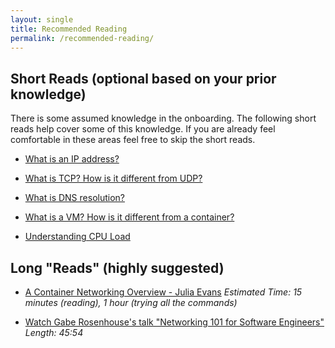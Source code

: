 ```yaml
---
layout: single
title: Recommended Reading
permalink: /recommended-reading/
---
```


## Short Reads (optional based on your prior knowledge)
There is some assumed knowledge in the onboarding. The following short reads help cover some of this knowledge. If you are already feel comfortable in these areas feel free to skip the short reads.

* [What is an IP address?](https://www.lifewire.com/what-is-an-ip-address-2625920)

* [What is TCP? How is it different from UDP?](https://www.vpnmentor.com/blog/tcp-vs-udp/)

* [What is DNS resolution?](https://www.cloudns.net/blog/domain-name-resolution/)

* [What is a VM? How is it different from a container?](https://www.backblaze.com/blog/vm-vs-containers/)

* [Understanding CPU Load](https://scoutapm.com/blog/understanding-load-averages)

## Long "Reads" (highly suggested)
* [A Container Networking Overview - Julia Evans](https://jvns.ca/blog/2016/12/22/container-networking/)
_Estimated Time: 15 minutes (reading), 1 hour (trying all the commands)_

* [Watch Gabe Rosenhouse's talk  "Networking 101 for Software Engineers"](https://www.youtube.com/watch?v=6_FHs_g1yw4)
_Length: 45:54_

